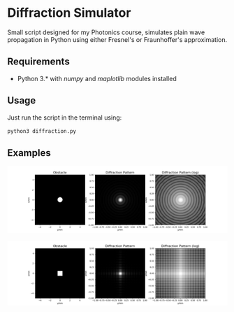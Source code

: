 # Diffraction Simulator
Small script designed for my Photonics course, simulates plain wave propagation in Python using either Fresnel's or Fraunhoffer's approximation. 

## Requirements

- Python 3.* with _numpy_ and _maplotlib_ modules installed 

## Usage

Just run the script in the terminal using:
  ```bash
  python3 diffraction.py
 ```

## Examples

<p align="center"> 
<img src="example1.png">
</p>

<p align="center"> 
<img src="example2.png">
</p>
